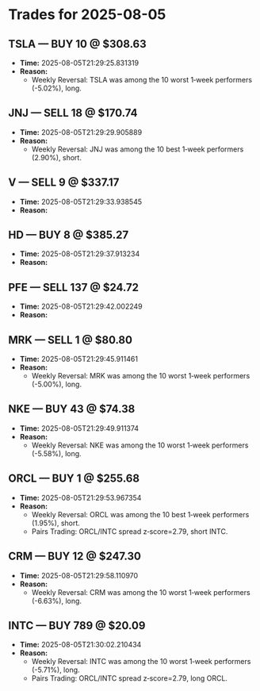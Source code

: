 # Trades for 2025-08-05

## TSLA — BUY 10 @ $308.63
- **Time:** 2025-08-05T21:29:25.831319
- **Reason:**
  - Weekly Reversal: TSLA was among the 10 worst 1‑week performers (-5.02%), long.

## JNJ — SELL 18 @ $170.74
- **Time:** 2025-08-05T21:29:29.905889
- **Reason:**
  - Weekly Reversal: JNJ was among the 10 best 1‑week performers (2.90%), short.

## V — SELL 9 @ $337.17
- **Time:** 2025-08-05T21:29:33.938545
- **Reason:**

## HD — BUY 8 @ $385.27
- **Time:** 2025-08-05T21:29:37.913234
- **Reason:**

## PFE — SELL 137 @ $24.72
- **Time:** 2025-08-05T21:29:42.002249
- **Reason:**

## MRK — SELL 1 @ $80.80
- **Time:** 2025-08-05T21:29:45.911461
- **Reason:**
  - Weekly Reversal: MRK was among the 10 worst 1‑week performers (-5.00%), long.

## NKE — BUY 43 @ $74.38
- **Time:** 2025-08-05T21:29:49.911374
- **Reason:**
  - Weekly Reversal: NKE was among the 10 worst 1‑week performers (-5.58%), long.

## ORCL — BUY 1 @ $255.68
- **Time:** 2025-08-05T21:29:53.967354
- **Reason:**
  - Weekly Reversal: ORCL was among the 10 best 1‑week performers (1.95%), short.
  - Pairs Trading: ORCL/INTC spread z‑score=2.79, short INTC.

## CRM — BUY 12 @ $247.30
- **Time:** 2025-08-05T21:29:58.110970
- **Reason:**
  - Weekly Reversal: CRM was among the 10 worst 1‑week performers (-6.63%), long.

## INTC — BUY 789 @ $20.09
- **Time:** 2025-08-05T21:30:02.210434
- **Reason:**
  - Weekly Reversal: INTC was among the 10 worst 1‑week performers (-5.71%), long.
  - Pairs Trading: ORCL/INTC spread z‑score=2.79, long ORCL.

